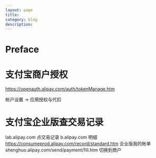 ```yaml
---
layout: page
title:
category: blog
description:
---
```

# Preface

# 支付宝商户授权
https://openauth.alipay.com/auth/tokenManage.htm

帐户设置 -> 应用授权与代扣

# 支付宝企业版查交易记录
lab.alipay.com 点交易记录
b.alipay.com 明细
https://consumeprod.alipay.com/record/standard.htm 企业版我的帐单
shenghuo.alipay.com/send/payment/fill.htm 切换到商户
